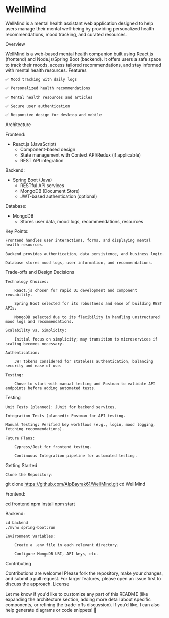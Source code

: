 # WellMind

WellMind is a mental health assistant web application designed to help users manage their mental well-being by providing personalized health recommendations, mood tracking, and curated resources.

Overview

WellMind is a web-based mental health companion built using React.js (frontend) and Node.js/Spring Boot (backend). It offers users a safe space to track their moods, access tailored recommendations, and stay informed with mental health resources.
Features

    ✅ Mood tracking with daily logs

    ✅ Personalized health recommendations

    ✅ Mental health resources and articles

    ✅ Secure user authentication

    ✅ Responsive design for desktop and mobile

Architecture

Frontend:
- React.js (JavaScript)
  - Component-based design
  - State management with Context API/Redux (if applicable)
  - REST API integration

Backend:
- Spring Boot (Java)
  - RESTful API services
  - MongoDB (Document Store)
  - JWT-based authentication (optional)

Database:
- MongoDB
  - Stores user data, mood logs, recommendations, resources

Key Points:

    Frontend handles user interactions, forms, and displaying mental health resources.

    Backend provides authentication, data persistence, and business logic.

    Database stores mood logs, user information, and recommendations.

Trade-offs and Design Decisions

    Technology Choices:

        React.js chosen for rapid UI development and component reusability.

        Spring Boot selected for its robustness and ease of building REST APIs.

        MongoDB selected due to its flexibility in handling unstructured mood logs and recommendations.

    Scalability vs. Simplicity:

        Initial focus on simplicity; may transition to microservices if scaling becomes necessary.

    Authentication:

        JWT tokens considered for stateless authentication, balancing security and ease of use.

    Testing:

        Chose to start with manual testing and Postman to validate API endpoints before adding automated tests.

Testing

    Unit Tests (planned): JUnit for backend services.

    Integration Tests (planned): Postman for API testing.

    Manual Testing: Verified key workflows (e.g., login, mood logging, fetching recommendations).

    Future Plans:

        Cypress/Jest for frontend testing.

        Continuous Integration pipeline for automated testing.

Getting Started

    Clone the Repository:

git clone https://github.com/AlpBayrak61/WellMind.git
cd WellMind

Frontend:

cd frontend
npm install
npm start

Backend:

    cd backend
    ./mvnw spring-boot:run

    Environment Variables:

        Create a .env file in each relevant directory.

        Configure MongoDB URI, API keys, etc.

Contributing

Contributions are welcome! Please fork the repository, make your changes, and submit a pull request. For larger features, please open an issue first to discuss the approach.
License

Let me know if you'd like to customize any part of this README (like expanding the architecture section, adding more detail about specific components, or refining the trade-offs discussion). If you’d like, I can also help generate diagrams or code snippets! 🚀
